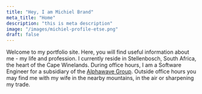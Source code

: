 ```yaml
---
title: "Hey, I am Michiel Brand"
meta_title: "Home"
description: "this is meta description"
image: "/images/michiel-profile-etse.png"
draft: false
---
```


Welcome to my portfolio site. Here, you will find useful information about me - my life and profession. I currently reside in Stellenbosch, South Africa, the heart of the Cape Winelands. During office hours, I am a Software Engineer for a subsidiary of the [Alphawave Group](https://alphawave.co.za/). Outside office hours you may find me with my wife in the nearby mountains, in the air or sharpening my trade.  
